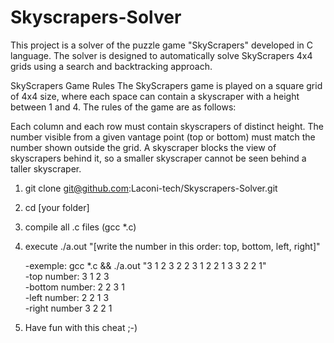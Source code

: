 # Skyscrapers-Solver

This project is a solver of the puzzle game "SkyScrapers" developed in C language. The solver is designed to automatically solve SkyScrapers 4x4 grids using a search and backtracking approach.

SkyScrapers Game Rules
The SkyScrapers game is played on a square grid of 4x4 size, where each space can contain a skyscraper with a height between 1 and 4. The rules of the game are as follows:

Each column and each row must contain skyscrapers of distinct height.
The number visible from a given vantage point (top or bottom) must match the number shown outside the grid.
A skyscraper blocks the view of skyscrapers behind it, so a smaller skyscraper cannot be seen behind a taller skyscraper.

1. git clone git@github.com:Laconi-tech/Skyscrapers-Solver.git

2. cd [your folder]

3. compile all .c files (gcc *.c)

4. execute ./a.out "[write the number in this order: top, bottom, left, right]"

    -exemple: gcc *.c && ./a.out "3 1 2 3 2 2 3 1 2 2 1 3 3 2 2 1"  
        -top number: 3 1 2 3  
        -bottom number: 2 2 3 1  
        -left number: 2 2 1 3  
        -right number 3 2 2 1  

5. Have fun with this cheat ;-)